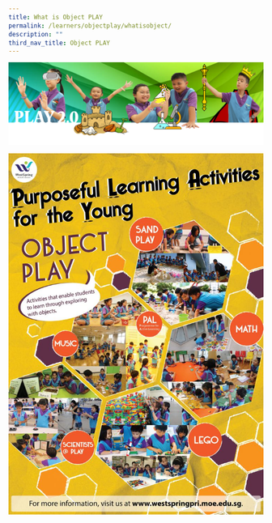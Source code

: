 ```yaml
---
title: What is Object PLAY
permalink: /learners/objectplay/whatisobject/
description: ""
third_nav_title: Object PLAY
---
```

![](/images/PLAYbanner.png)

![](/images/Object-PLAY-723x1024.jpg)